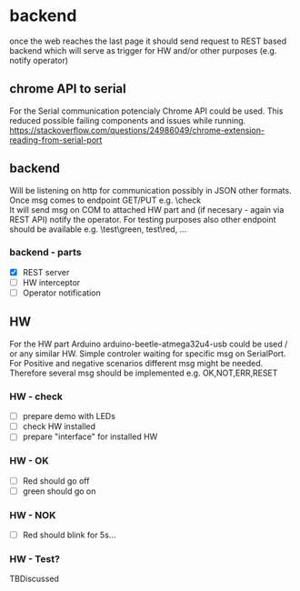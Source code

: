 # backend

once the web reaches the last page it should send request to REST based backend which will serve as trigger for HW and/or other purposes (e.g. notify operator)

## chrome API to serial

For the Serial communication potencialy Chrome API could be used.
This reduced possible failing components and issues while running.
https://stackoverflow.com/questions/24986049/chrome-extension-reading-from-serial-port

## backend

Will be listening on http for communication possibly in JSON other formats. 
Once msg comes to endpoint GET/PUT e.g. \check\
It will send msg on COM to attached HW part and (if necesary - again via REST API) notify the operator.
For testing purposes also other endpoint should be available e.g. \test\green, test\red, ...

### backend - parts
- [x] REST server
- [ ] HW interceptor
- [ ] Operator notification

## HW

For the HW part Arduino arduino-beetle-atmega32u4-usb could be used / or any similar HW.
Simple controler waiting for specific msg on SerialPort.
For Positive and negative scenarios different msg might be needed.
Therefore several msg should be implemented e.g. OK,NOT,ERR,RESET

### HW - check
- [ ] prepare demo with LEDs
- [ ] check HW installed
- [ ] prepare "interface" for installed HW

### HW - OK
 - [ ] Red should go off
 - [ ] green should go on

### HW - NOK
 - [ ] Red should blink for 5s...

### HW - Test?
 TBDiscussed

